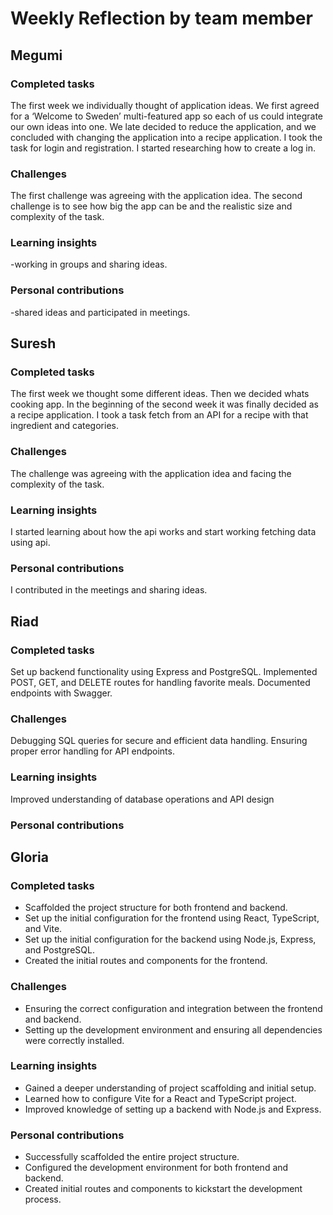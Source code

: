 # Weekly Reflection by team member

## Megumi

### Completed tasks
The first week we individually thought of application ideas. We first agreed for a ‘Welcome to Sweden’ multi-featured app so each of us could integrate our own ideas into one. 
We late decided to reduce the application, and we concluded with changing the application into a recipe application. I took the task for login and registration. I started researching how to create a log in. 
### Challenges
The first challenge was agreeing with the application idea. The second challenge is to see how big the app can be and the realistic size and complexity of the task.
### Learning insights
-working in groups and sharing ideas.
### Personal contributions
-shared ideas and participated in meetings.
## Suresh

### Completed tasks
The first week we thought some different ideas. Then we decided whats cooking app. 
In the beginning of the second week it was finally decided as a recipe application. I took a task fetch from an API for a recipe with that ingredient and categories.
### Challenges
The challenge was agreeing with the application idea and facing the complexity of the task.
### Learning insights
I started learning about how the api works and start working fetching data using api. 
### Personal contributions
I contributed in the meetings and sharing ideas.

## Riad

### Completed tasks
Set up backend functionality using Express and PostgreSQL.
Implemented POST, GET, and DELETE routes for handling favorite meals.
Documented endpoints with Swagger.

### Challenges
Debugging SQL queries for secure and efficient data handling.
Ensuring proper error handling for API endpoints.

### Learning insights
Improved understanding of database operations and API design

### Personal contributions

## Gloria

### Completed tasks

- Scaffolded the project structure for both frontend and backend.
- Set up the initial configuration for the frontend using React, TypeScript, and Vite.
- Set up the initial configuration for the backend using Node.js, Express, and PostgreSQL.
- Created the initial routes and components for the frontend.

### Challenges

- Ensuring the correct configuration and integration between the frontend and backend.
- Setting up the development environment and ensuring all dependencies were correctly installed.

### Learning insights

- Gained a deeper understanding of project scaffolding and initial setup.
- Learned how to configure Vite for a React and TypeScript project.
- Improved knowledge of setting up a backend with Node.js and Express.

### Personal contributions

- Successfully scaffolded the entire project structure.
- Configured the development environment for both frontend and backend.
- Created initial routes and components to kickstart the development process.
